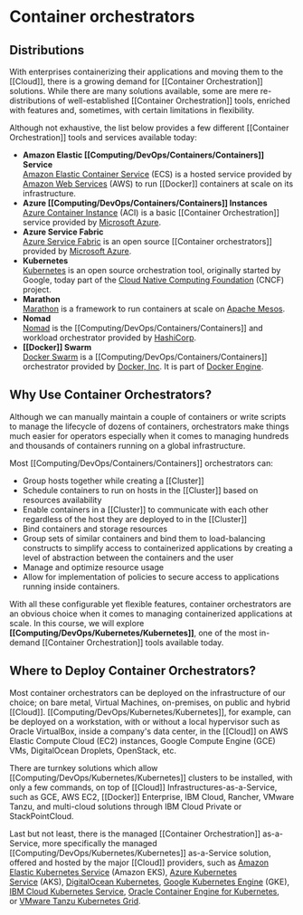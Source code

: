 # Container orchestrators

## Distributions

With enterprises containerizing their applications and moving them to the [[Cloud]], there is a growing demand for [[Container Orchestration]] solutions. While there are many solutions available, some are mere re-distributions of well-established [[Container Orchestration]] tools, enriched with features and, sometimes, with certain limitations in flexibility.

Although not exhaustive, the list below provides a few different [[Container Orchestration]] tools and services available today:

-   **Amazon Elastic [[Computing/DevOps/Containers/Containers]] Service**  
    [Amazon Elastic Container Service](https://aws.amazon.com/ecs/) (ECS) is a hosted service provided by [Amazon Web Services](https://aws.amazon.com/) (AWS) to run [[Docker]] containers at scale on its infrastructure.
-   **Azure [[Computing/DevOps/Containers/Containers]] Instances**  
    [Azure Container Instance](https://azure.microsoft.com/en-us/services/container-instances/) (ACI) is a basic [[Container Orchestration]] service provided by [Microsoft Azure](https://azure.microsoft.com/en-us/).
-   **Azure Service Fabric**  
    [Azure Service Fabric](https://azure.microsoft.com/en-us/services/service-fabric/) is an open source [[Container orchestrators]] provided by [Microsoft Azure](https://azure.microsoft.com/en-us/).
-   **Kubernetes**  
    [Kubernetes](https://kubernetes.io/) is an open source orchestration tool, originally started by Google, today part of the [Cloud Native Computing Foundation](https://www.cncf.io/) (CNCF) project.
-   **Marathon**  
    [Marathon](https://mesosphere.github.io/marathon/) is a framework to run containers at scale on [Apache Mesos](https://mesos.apache.org/).
-   **Nomad**  
    [Nomad](https://www.nomadproject.io/) is the [[Computing/DevOps/Containers/Containers]] and workload orchestrator provided by [HashiCorp](https://www.hashicorp.com/).
-   **[[Docker]] Swarm**  
    [Docker Swarm](https://docs.docker.com/engine/swarm/) is a [[Computing/DevOps/Containers/Containers]] orchestrator provided by [Docker, Inc](https://www.docker.com/). It is part of [Docker Engine](https://docs.docker.com/engine/).

## Why Use Container Orchestrators?

Although we can manually maintain a couple of containers or write scripts to manage the lifecycle of dozens of containers, orchestrators make things much easier for operators especially when it comes to managing hundreds and thousands of containers running on a global infrastructure.

Most [[Computing/DevOps/Containers/Containers]] orchestrators can:

-   Group hosts together while creating a [[Cluster]]
-   Schedule containers to run on hosts in the [[Cluster]] based on resources availability
-   Enable containers in a [[Cluster]] to communicate with each other regardless of the host they are deployed to in the [[Cluster]]
-   Bind containers and storage resources
-   Group sets of similar containers and bind them to load-balancing constructs to simplify access to containerized applications by creating a level of abstraction between the containers and the user
-   Manage and optimize resource usage
-   Allow for implementation of policies to secure access to applications running inside containers.

With all these configurable yet flexible features, container orchestrators are an obvious choice when it comes to managing containerized applications at scale. In this course, we will explore **[[Computing/DevOps/Kubernetes/Kubernetes]]**, one of the most in-demand [[Container Orchestration]] tools available today.

## Where to Deploy Container Orchestrators?
Most container orchestrators can be deployed on the infrastructure of our choice; on bare metal, Virtual Machines, on-premises, on public and hybrid [[Cloud]]. [[Computing/DevOps/Kubernetes/Kubernetes]], for example, can be deployed on a workstation, with or without a local hypervisor such as Oracle VirtualBox, inside a company's data center, in the [[Cloud]] on AWS Elastic Compute Cloud (EC2) instances, Google Compute Engine (GCE) VMs, DigitalOcean Droplets, OpenStack, etc.

There are turnkey solutions which allow [[Computing/DevOps/Kubernetes/Kubernetes]] clusters to be installed, with only a few commands, on top of [[Cloud]] Infrastructures-as-a-Service, such as GCE, AWS EC2, [[Docker]] Enterprise, IBM Cloud, Rancher, VMware Tanzu, and multi-cloud solutions through IBM Cloud Private or StackPointCloud.

Last but not least, there is the managed [[Container Orchestration]] as-a-Service, more specifically the managed [[Computing/DevOps/Kubernetes/Kubernetes]] as-a-Service solution, offered and hosted by the major [[Cloud]] providers, such as [Amazon Elastic Kubernetes Service](https://aws.amazon.com/eks/) (Amazon EKS), [Azure Kubernetes Service](https://azure.microsoft.com/en-us/services/kubernetes-service/) (AKS), [DigitalOcean Kubernetes](https://www.digitalocean.com/products/kubernetes/), [Google Kubernetes Engine](https://cloud.google.com/kubernetes-engine/) (GKE), [IBM Cloud Kubernetes Service](https://www.ibm.com/cloud/container-service), [Oracle Container Engine for Kubernetes](https://cloud.oracle.com/containers/kubernetes-engine), or [VMware Tanzu Kubernetes Grid](https://tanzu.vmware.com/kubernetes-grid).